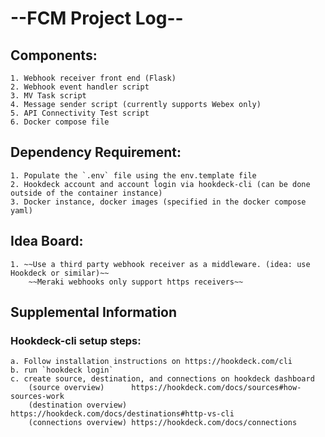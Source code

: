 # --FCM Project Log--

## Components:
    1. Webhook receiver front end (Flask)
    2. Webhook event handler script
    3. MV Task script
    4. Message sender script (currently supports Webex only)
    5. API Connectivity Test script
    6. Docker compose file

## Dependency Requirement:
    1. Populate the `.env` file using the env.template file
    2. Hookdeck account and account login via hookdeck-cli (can be done outside of the container instance)
    3. Docker instance, docker images (specified in the docker compose yaml)


## Idea Board:
    1. ~~Use a third party webhook receiver as a middleware. (idea: use Hookdeck or similar)~~
        ~~Meraki webhooks only support https receivers~~

## Supplemental Information
### Hookdeck-cli setup steps:
    a. Follow installation instructions on https://hookdeck.com/cli
    b. run `hookdeck login`
    c. create source, destination, and connections on hookdeck dashboard
        (source overview)      https://hookdeck.com/docs/sources#how-sources-work
        (destination overview) https://hookdeck.com/docs/destinations#http-vs-cli
        (connections overview) https://hookdeck.com/docs/connections
